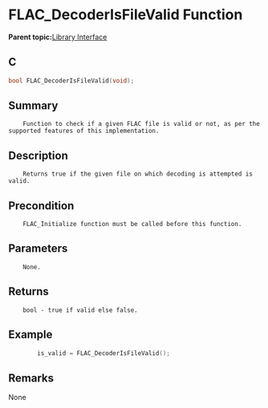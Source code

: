 # FLAC\_DecoderIsFileValid Function

**Parent topic:**[Library Interface](GUID-A358CF75-0F77-44EC-95C9-91C543882BA8.md)

## C

```c
bool FLAC_DecoderIsFileValid(void);

```

## Summary

```
    Function to check if a given FLAC file is valid or not, as per the supported features of this implementation.
```

## Description

```
    Returns true if the given file on which decoding is attempted is valid.
```

## Precondition

```
    FLAC_Initialize function must be called before this function.
```

## Parameters

```
    None.
```

## Returns

```
    bool - true if valid else false.
```

## Example

```c
        is_valid = FLAC_DecoderIsFileValid();
```

## Remarks

None

